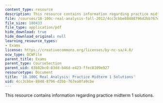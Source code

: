 ```yaml
---
content_type: resource
description: This resource contains information regarding practice midterm 1 solutions.
file: /courses/18-100c-real-analysis-fall-2012/4cc3cbbe88488796d2bb767ea0fa9cbe_MIT18_100CF12_Solutions.pdf
file_size: 180433
file_type: application/pdf
hide_download: true
hide_download_original: null
learning_resource_types:
- Exams
license: https://creativecommons.org/licenses/by-nc-sa/4.0/
ocw_type: OCWFile
parent_title: Exams
parent_type: CourseSection
parent_uid: 63b82bc0-03dd-b46d-e423-ffec8109e927
resourcetype: Document
title: '18.100C Real Analysis: Practice Midterm 1 Solutions'
uid: 4cc3cbbe-8848-8796-d2bb-767ea0fa9cbe
---
```

This resource contains information regarding practice midterm 1 solutions.